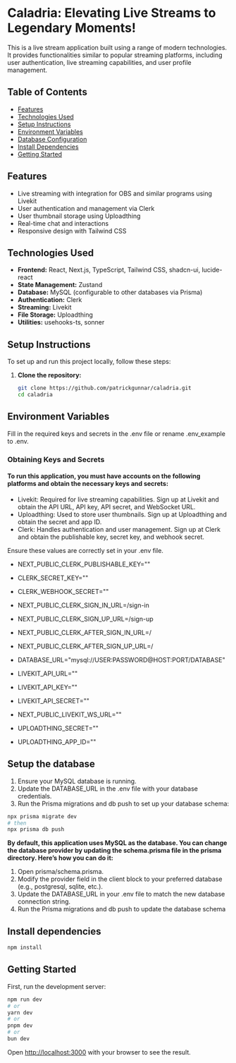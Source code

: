 # Caladria: Elevating Live Streams to Legendary Moments!

This is a live stream application built using a range of modern technologies. It provides functionalities similar to popular streaming platforms, including user authentication, live streaming capabilities, and user profile management.

## Table of Contents

- [Features](#features)
- [Technologies Used](#technologies-used)
- [Setup Instructions](#setup-instructions)
- [Environment Variables](#environment-variables)
- [Database Configuration](#database-configuration)
- [Install Dependencies](#install-dependencies)
- [Getting Started](#getting-started)

## Features

- Live streaming with integration for OBS and similar programs using Livekit
- User authentication and management via Clerk
- User thumbnail storage using Uploadthing
- Real-time chat and interactions
- Responsive design with Tailwind CSS

## Technologies Used

- **Frontend:** React, Next.js, TypeScript, Tailwind CSS, shadcn-ui, lucide-react
- **State Management:** Zustand
- **Database:** MySQL (configurable to other databases via Prisma)
- **Authentication:** Clerk
- **Streaming:** Livekit
- **File Storage:** Uploadthing
- **Utilities:** usehooks-ts, sonner

## Setup Instructions

To set up and run this project locally, follow these steps:

1. **Clone the repository:**
   ```sh
   git clone https://github.com/patrickgunnar/caladria.git
   cd caladria

## Environment Variables

Fill in the required keys and secrets in the .env file or rename .env_example to .env.

### Obtaining Keys and Secrets

#### To run this application, you must have accounts on the following platforms and obtain the necessary keys and secrets:

- Livekit: Required for live streaming capabilities. Sign up at Livekit and obtain the API URL, API key, API secret, and WebSocket URL.
- Uploadthing: Used to store user thumbnails. Sign up at Uploadthing and obtain the secret and app ID.
- Clerk: Handles authentication and user management. Sign up at Clerk and obtain the publishable key, secret key, and webhook secret.

Ensure these values are correctly set in your .env file.

- NEXT_PUBLIC_CLERK_PUBLISHABLE_KEY=""
- CLERK_SECRET_KEY=""
- CLERK_WEBHOOK_SECRET=""

- NEXT_PUBLIC_CLERK_SIGN_IN_URL=/sign-in
- NEXT_PUBLIC_CLERK_SIGN_UP_URL=/sign-up
- NEXT_PUBLIC_CLERK_AFTER_SIGN_IN_URL=/
- NEXT_PUBLIC_CLERK_AFTER_SIGN_UP_URL=/

- DATABASE_URL="mysql://USER:PASSWORD@HOST:PORT/DATABASE"

- LIVEKIT_API_URL=""
- LIVEKIT_API_KEY=""
- LIVEKIT_API_SECRET=""
- NEXT_PUBLIC_LIVEKIT_WS_URL=""

- UPLOADTHING_SECRET=""
- UPLOADTHING_APP_ID=""

## Setup the database

1. Ensure your MySQL database is running.
2. Update the DATABASE_URL in the .env file with your database credentials.
3. Run the Prisma migrations and db push to set up your database schema:

```bash
npx prisma migrate dev
# then
npx prisma db push
```


**By default, this application uses MySQL as the database. You can change the database provider by updating the schema.prisma file in the prisma directory. Here’s how you can do it:**

1. Open prisma/schema.prisma.
2. Modify the provider field in the client block to your preferred database (e.g., postgresql, sqlite, etc.).
3. Update the DATABASE_URL in your .env file to match the new database connection string.
4. Run the Prisma migrations and db push to update the database schema

## Install dependencies
```bash
npm install
```

## Getting Started

First, run the development server:

```bash
npm run dev
# or
yarn dev
# or
pnpm dev
# or
bun dev
```

Open [http://localhost:3000](http://localhost:3000) with your browser to see the result.
